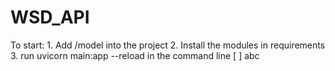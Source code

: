 # WSD_API
To start:
    1. Add /model into the project
    2. Install the modules in requirements
    3. run uvicorn main:app --reload in the command line
    [ ] abc